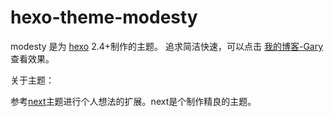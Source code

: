 hexo-theme-modesty
================

modesty 是为 [hexo](https://github.com/tommy351/hexo) 2.4+制作的主题。
追求简洁快速，可以点击 [我的博客-Gary](http://www.garyfed.com/) 查看效果。           

关于主题：

参考[next](https://github.com/iissnan/hexo-theme-next)主题进行个人想法的扩展。next是个制作精良的主题。
              